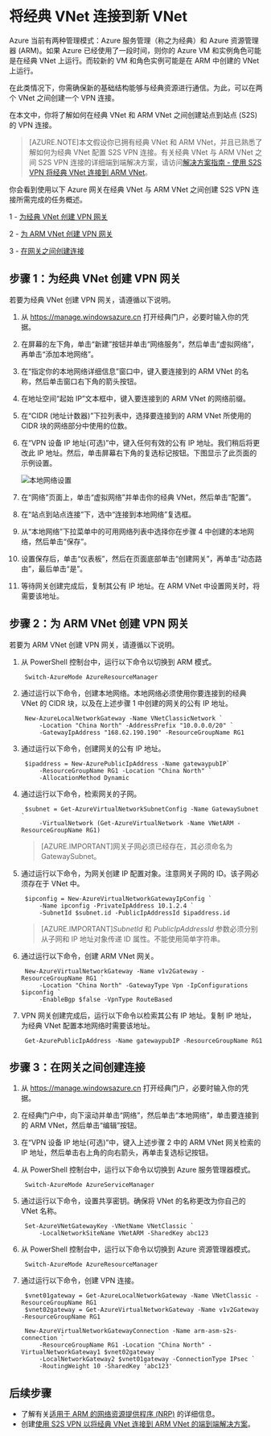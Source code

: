 <properties 
   pageTitle="如何在 Azure 中将经典 VNet 连接到 ARM VNet"
   description="了解如何在经典 VNet 和新 VNet 之间创建 VPN 连接"
   services="virtual-network"
   documentationCenter="na"
   authors="telmosampaio"
   manager="carolz"
   editor="tysonn" />
<tags 
   ms.service="virtual-network"
   ms.date="07/14/2015"
   wan.date="" />

# 将经典 VNet 连接到新 VNet

Azure 当前有两种管理模式：Azure 服务管理（称之为经典）和 Azure 资源管理器 (ARM)。如果 Azure 已经使用了一段时间，则你的 Azure VM 和实例角色可能是在经典 VNet 上运行。而较新的 VM 和角色实例可能是在 ARM 中创建的 VNet 上运行。

在此类情况下，你需确保新的基础结构能够与经典资源进行通信。为此，可以在两个 VNet 之间创建一个 VPN 连接。

在本文中，你将了解如何在经典 VNet 和 ARM VNet 之间创建站点到站点 (S2S) 的 VPN 连接。

>[AZURE.NOTE]本文假设你已拥有经典 VNet 和 ARM VNet，并且已熟悉了解如何为经典 VNet 配置 S2S VPN 连接。有关经典 VNet 与 ARM VNet 之间 S2S VPN 连接的详细端到端解决方案，请访问[解决方案指南 - 使用 S2S VPN 将经典 VNet 连接到 ARM VNet](/documentation/articles/virtual-networks-arm-asm-s2s)。

你会看到使用以下 Azure 网关在经典 VNet 与 ARM VNet 之间创建 S2S VPN 连接所需完成的任务概述。

1 - [为经典 VNet 创建 VPN 网关](#Step-1:-Create-a-VPN-gateway-for-the-classic-VNet)

2 - [为 ARM VNet 创建 VPN 网关](#Step-2:-Create-a-VPN-gateway-for-the-ARM-VNet)

3 - [在网关之间创建连接](#Step-3:-Create-a-connection-between-the-gateways)

## 步骤 1：为经典 VNet 创建 VPN 网关

若要为经典 VNet 创建 VPN 网关，请遵循以下说明。

1. 从 https://manage.windowsazure.cn 打开经典门户，必要时输入你的凭据。
2. 在屏幕的左下角，单击“新建”按钮并单击“网络服务”，然后单击“虚拟网络”，再单击“添加本地网络”。
3. 在“指定你的本地网络详细信息”窗口中，键入要连接到的 ARM VNet 的名称，然后单击窗口右下角的箭头按钮。
3. 在地址空间“起始 IP”文本框中，键入要连接到的 ARM VNet 的网络前缀。 
4. 在“CIDR (地址计数器)”下拉列表中，选择要连接到的 ARM VNet 所使用的 CIDR 块的网络部分中使用的位数。
5. 在“VPN 设备 IP 地址(可选)”中，键入任何有效的公有 IP 地址。我们稍后将更改此 IP 地址。然后，单击屏幕右下角的复选标记按钮。下图显示了此页面的示例设置。

	![本地网络设置](./media/virtual-networks-arm-asm-s2s-howto/figurex1.png)

5. 在“网络”页面上，单击“虚拟网络”并单击你的经典 VNet，然后单击“配置”。
6. 在“站点到站点连接”下，选中“连接到本地网络”复选框。
7. 从“本地网络”下拉菜单中的可用网络列表中选择你在步骤 4 中创建的本地网络，然后单击“保存”。
8. 设置保存后，单击“仪表板”，然后在页面底部单击“创建网关”，再单击“动态路由”，最后单击“是”。
9. 等待网关创建完成后，复制其公有 IP 地址。在 ARM VNet 中设置网关时，将需要该地址。

## 步骤 2：为 ARM VNet 创建 VPN 网关

若要为 ARM VNet 创建 VPN 网关，请遵循以下说明。

1. 从 PowerShell 控制台中，运行以下命令以切换到 ARM 模式。

		Switch-AzureMode AzureResourceManager

2. 通过运行以下命令，创建本地网络。本地网络必须使用你要连接到的经典 VNet 的 CIDR 块，以及在上述步骤 1 中创建的网关的公有 IP 地址。

		New-AzureLocalNetworkGateway -Name VNetClassicNetwork `
			-Location "China North" -AddressPrefix "10.0.0.0/20" `
			-GatewayIpAddress "168.62.190.190" -ResourceGroupName RG1

3. 通过运行以下命令，创建网关的公有 IP 地址。

		$ipaddress = New-AzurePublicIpAddress -Name gatewaypubIP`
			-ResourceGroupName RG1 -Location "China North" `
			-AllocationMethod Dynamic

4. 通过运行以下命令，检索网关的子网。

		$subnet = Get-AzureVirtualNetworkSubnetConfig -Name GatewaySubnet `
			-VirtualNetwork (Get-AzureVirtualNetwork -Name VNetARM -ResourceGroupName RG1) 

	>[AZURE.IMPORTANT]网关子网必须已经存在，其必须命名为 GatewaySubnet。

5. 通过运行以下命令，为网关创建 IP 配置对象。注意网关子网的 ID。该子网必须存在于 VNet 中。

		$ipconfig = New-AzureVirtualNetworkGatewayIpConfig `
			-Name ipconfig -PrivateIpAddress 10.1.2.4 `
			-SubnetId $subnet.id -PublicIpAddressId $ipaddress.id

	>[AZURE.IMPORTANT]*SubnetId* 和 *PublicIpAddressId* 参数必须分别从子网和 IP 地址对象传递 ID 属性。不能使用简单字符串。
	
5. 通过运行以下命令，创建 ARM VNet 网关。

		New-AzureVirtualNetworkGateway -Name v1v2Gateway -ResourceGroupName RG1 `
			-Location "China North" -GatewayType Vpn -IpConfigurations $ipconfig `
			-EnableBgp $false -VpnType RouteBased

6. VPN 网关创建完成后，运行以下命令以检索其公有 IP 地址。复制 IP 地址，为经典 VNet 配置本地网络时需要该地址。

		Get-AzurePublicIpAddress -Name gatewaypubIP -ResourceGroupName RG1

## 步骤 3：在网关之间创建连接

1. 从 https://manage.windowsazure.cn 打开经典门户，必要时输入你的凭据。
2. 在经典门户中，向下滚动并单击“网络”，然后单击“本地网络”，单击要连接到的 ARM VNet，然后单击“编辑”按钮。
3. 在“VPN 设备 IP 地址(可选)”中，键入上述步骤 2 中的 ARM VNet 网关检索的 IP 地址，然后单击右上角的向右箭头，再单击复选标记按钮。
4. 从 PowerShell 控制台中，运行以下命令以切换到 Azure 服务管理器模式。

		Switch-AzureMode AzureServiceManager

5. 通过运行以下命令，设置共享密钥。确保将 VNet 的名称更改为你自己的 VNet 名称。

		Set-AzureVNetGatewayKey -VNetName VNetClassic `
			-LocalNetworkSiteName VNetARM -SharedKey abc123

6. 从 PowerShell 控制台中，运行以下命令以切换到 Azure 资源管理器模式。

		Switch-AzureMode AzureResourceManager

7. 通过运行以下命令，创建 VPN 连接。

		$vnet01gateway = Get-AzureLocalNetworkGateway -Name VNetClassic -ResourceGroupName RG1
		$vnet02gateway = Get-AzureVirtualNetworkGateway -Name v1v2Gateway -ResourceGroupName RG1
		
		New-AzureVirtualNetworkGatewayConnection -Name arm-asm-s2s-connection `
			-ResourceGroupName RG1 -Location "China North" -VirtualNetworkGateway1 $vnet02gateway `
			-LocalNetworkGateway2 $vnet01gateway -ConnectionType IPsec `
			-RoutingWeight 10 -SharedKey 'abc123'

## 后续步骤

- 了解有关[适用于 ARM 的网络资源提供程序 (NRP)](/documentation/articles/resource-groups-networking) 的详细信息。
- 创建[使用 S2S VPN 以将经典 VNet 连接到 ARM VNet 的端到端解决方案](/documentation/articles/virtual-networks-arm-asm-s2s)。

<!---HONumber=67-->